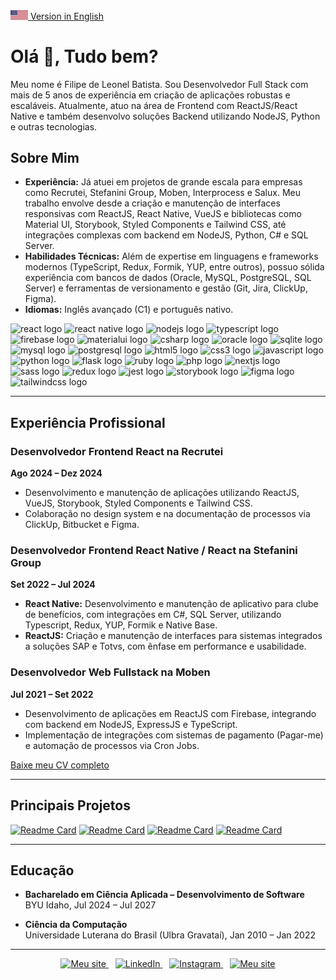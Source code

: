 <a href="https://github.com/filipeleonelbatista/filipeleonelbatista/blob/master/README_EN.md" target="_blank">
  <img src="https://raw.githubusercontent.com/filipeleonelbatista/filipeleonelbatista/master/assets/usa_flag.png" width="28px" />
  Version in English
</a>

<h1 align="left">Olá 👋, Tudo bem?</h1>

<p align="left">
  Meu nome é Filipe de Leonel Batista. Sou Desenvolvedor Full Stack com mais de 5 anos de experiência em criação de aplicações robustas e escaláveis. Atualmente, atuo na área de Frontend com ReactJS/React Native e também desenvolvo soluções Backend utilizando NodeJS, Python e outras tecnologias.
</p>

## Sobre Mim

- **Experiência:** Já atuei em projetos de grande escala para empresas como Recrutei, Stefanini Group, Moben, Interprocess e Salux. Meu trabalho envolve desde a criação e manutenção de interfaces responsivas com ReactJS, React Native, VueJS e bibliotecas como Material UI, Storybook, Styled Components e Tailwind CSS, até integrações complexas com backend em NodeJS, Python, C# e SQL Server.
- **Habilidades Técnicas:** Além de expertise em linguagens e frameworks modernos (TypeScript, Redux, Formik, YUP, entre outros), possuo sólida experiência com bancos de dados (Oracle, MySQL, PostgreSQL, SQL Server) e ferramentas de versionamento e gestão (Git, Jira, ClickUp, Figma).
- **Idiomas:** Inglês avançado (C1) e português nativo.


<div align="left">
  <img src="https://cdn.jsdelivr.net/gh/devicons/devicon/icons/react/react-original.svg" height="35" width="47" alt="react logo"  />
  <img src="https://cdn.jsdelivr.net/gh/devicons/devicon/icons/react/react-original.svg" height="35" width="47" alt="react native logo"  />
  <img src="https://cdn.jsdelivr.net/gh/devicons/devicon/icons/nodejs/nodejs-original.svg" height="35" width="47" alt="nodejs logo"  />
  <img src="https://cdn.jsdelivr.net/gh/devicons/devicon/icons/typescript/typescript-original.svg" height="35" width="47" alt="typescript logo"  />
  <img src="https://cdn.jsdelivr.net/gh/devicons/devicon/icons/firebase/firebase-plain.svg" height="35" width="47" alt="firebase logo"  />
  <img src="https://cdn.jsdelivr.net/gh/devicons/devicon/icons/materialui/materialui-plain.svg" height="35" width="47" alt="materialui logo"  />
  <img src="https://cdn.jsdelivr.net/gh/devicons/devicon/icons/csharp/csharp-plain.svg" height="35" width="47" alt="csharp logo"  />
  <img src="https://cdn.jsdelivr.net/gh/devicons/devicon/icons/oracle/oracle-original.svg" height="35" width="47" alt="oracle logo"  />
  <img src="https://cdn.jsdelivr.net/gh/devicons/devicon/icons/sqlite/sqlite-original.svg" height="35" width="47" alt="sqlite logo"  />
  <img src="https://cdn.jsdelivr.net/gh/devicons/devicon/icons/mysql/mysql-original.svg" height="35" width="47" alt="mysql logo"  />
  <img src="https://cdn.jsdelivr.net/gh/devicons/devicon/icons/postgresql/postgresql-original.svg" height="35" width="47" alt="postgresql logo"  />
  <img src="https://cdn.jsdelivr.net/gh/devicons/devicon/icons/html5/html5-original.svg" height="35" width="47" alt="html5 logo"  />
  <img src="https://cdn.jsdelivr.net/gh/devicons/devicon/icons/css3/css3-original.svg" height="35" width="47" alt="css3 logo"  />
  <img src="https://cdn.jsdelivr.net/gh/devicons/devicon/icons/javascript/javascript-original.svg" height="35" width="47" alt="javascript logo"  />
  <img src="https://cdn.jsdelivr.net/gh/devicons/devicon/icons/python/python-original.svg" height="35" width="47" alt="python logo"  />
  <img src="https://cdn.jsdelivr.net/gh/devicons/devicon/icons/flask/flask-original.svg" height="35" width="47" alt="flask logo"  />
  <img src="https://cdn.jsdelivr.net/gh/devicons/devicon/icons/ruby/ruby-original.svg" height="35" width="47" alt="ruby logo"  />
  <img src="https://cdn.jsdelivr.net/gh/devicons/devicon/icons/php/php-original.svg" height="35" width="47" alt="php logo"  />
  <img src="https://cdn.jsdelivr.net/gh/devicons/devicon/icons/nextjs/nextjs-original.svg" height="35" width="47" alt="nextjs logo"  />
  <img src="https://cdn.jsdelivr.net/gh/devicons/devicon/icons/sass/sass-original.svg" height="35" width="47" alt="sass logo"  />
  <img src="https://cdn.jsdelivr.net/gh/devicons/devicon/icons/redux/redux-original.svg" height="35" width="47" alt="redux logo"  />
  <img src="https://cdn.jsdelivr.net/gh/devicons/devicon/icons/jest/jest-plain.svg" height="35" width="47" alt="jest logo"  />
  <img src="https://cdn.jsdelivr.net/gh/devicons/devicon/icons/storybook/storybook-original.svg" height="35" width="47" alt="storybook logo"  />
  <img src="https://cdn.jsdelivr.net/gh/devicons/devicon/icons/figma/figma-original.svg" height="35" width="47" alt="figma logo"  />
  <img src="https://cdn.jsdelivr.net/gh/devicons/devicon/icons/tailwindcss/tailwindcss-original.svg" height="35" width="47" alt="tailwindcss logo"  />
</div>

---

## Experiência Profissional

### Desenvolvedor Frontend React na Recrutei  
**Ago 2024 – Dez 2024**  
- Desenvolvimento e manutenção de aplicações utilizando ReactJS, VueJS, Storybook, Styled Components e Tailwind CSS.  
- Colaboração no design system e na documentação de processos via ClickUp, Bitbucket e Figma.

### Desenvolvedor Frontend React Native / React na Stefanini Group  
**Set 2022 – Jul 2024**  
- **React Native:** Desenvolvimento e manutenção de aplicativo para clube de benefícios, com integrações em C#, SQL Server, utilizando Typescript, Redux, YUP, Formik e Native Base.  
- **ReactJS:** Criação e manutenção de interfaces para sistemas integrados a soluções SAP e Totvs, com ênfase em performance e usabilidade.

### Desenvolvedor Web Fullstack na Moben  
**Jul 2021 – Set 2022**  
- Desenvolvimento de aplicações em ReactJS com Firebase, integrando com backend em NodeJS, ExpressJS e TypeScript.  
- Implementação de integrações com sistemas de pagamento (Pagar-me) e automação de processos via Cron Jobs.

<!-- Você pode adicionar mais experiências, se desejar, conforme seu currículo completo -->

[Baixe meu CV completo](https://github.com/filipeleonelbatista/filipeleonelbatista/blob/master/cv-pt-br.pdf)

---

## Principais Projetos

[![Readme Card](https://github-readme-stats.vercel.app/api/pin/?username=filipeleonelbatista&repo=chat-anywhere&hide_border=true&theme=dark)](https://github.com/filipeleonelbatista/chat-anywhere)
[![Readme Card](https://github-readme-stats.vercel.app/api/pin/?username=filipeleonelbatista&repo=finances-web&hide_border=true&theme=dark)](https://github.com/filipeleonelbatista/finances-web)
[![Readme Card](https://github-readme-stats.vercel.app/api/pin/?username=filipeleonelbatista&repo=whatsapp-sender&hide_border=true&theme=dark)](https://github.com/filipeleonelbatista/whatsapp-sender)
[![Readme Card](https://github-readme-stats.vercel.app/api/pin/?username=filipeleonelbatista&repo=delivery-generic&hide_border=true&theme=dark)](https://github.com/filipeleonelbatista/delivery-generic)

---

## Educação

- **Bacharelado em Ciência Aplicada – Desenvolvimento de Software**  
  BYU Idaho, Jul 2024 – Jul 2027

- **Ciência da Computação**  
  Universidade Luterana do Brasil (Ulbra Gravataí), Jan 2010 – Jan 2022

---

<p align="center">
  <a href="https://filipeleonelbatista.dev.br/links">
    <img alt="Meu site" width="22px" src="https://github.com/filipeleonelbatista/filipeleonelbatista/blob/master/assets/worldwide.svg" />
  </a>&ensp;
  <a href="https://www.linkedin.com/in/filipeleonelbatista/">
    <img alt="LinkedIn" width="22px" src="https://github.com/filipeleonelbatista/filipeleonelbatista/blob/master/assets/052-linkedin.svg" />
  </a>&ensp;
  <a href="https://instagram.com/filipeleonelbatista">
    <img alt="Instagram" width="22px" src="https://github.com/filipeleonelbatista/filipeleonelbatista/blob/master/assets/044-instagram.svg" />
  </a>&ensp;
  <a href="https://filipeleonelbatista.dev.br/">
    <img alt="Meu site" width="22px" src="https://github.com/filipeleonelbatista/filipeleonelbatista/blob/master/assets/worldwide.svg" />
  </a>
</p>
